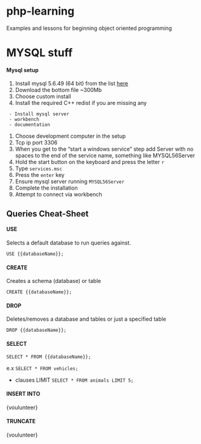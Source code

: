 # php-learning
Examples and lessons for beginning object oriented programming







# MYSQL stuff


#### Mysql setup
1. Install mysql 5.6.49 (64 bit) from the list [here](https://downloads.mysql.com/archives/installer)
1. Download the bottom file ~300Mb
1. Choose custom install
1. Install the required C++ redist if you are missing any
```
 - Install mysql server
 - workbench
 - documentation
 ```
1. Choose development computer in the setup
1. Tcp ip port 3306
1. When you get to the “start a windows service” step add Server with no spaces to the end of the service name, something like MYSQL56Server
1. Hold the start button on the keyboard and press the letter `r`
1. Type `services.msc`
1. Press the `enter` key
1. Ensure mysql server running `MYSQL56Server`
1. Complete the installation
1. Attempt to connect via workbench


## Queries Cheat-Sheet


#### USE
Selects a default database to run queries against.

```
USE {{databaseName}};
```

#### CREATE
Creates a schema (database) or table

```
CREATE {{databaseName}};
```

#### DROP
Deletes/removes a database and tables or just a specified table

```
DROP {{databaseName}};
```

#### SELECT

```
SELECT * FROM {{databaseName}};
```
e.x `SELECT * FROM vehicles;`

- clauses
LIMIT
`SELECT * FROM animals LIMIT 5;`

#### INSERT INTO
{voulunteer}

#### TRUNCATE
{voulunteer}